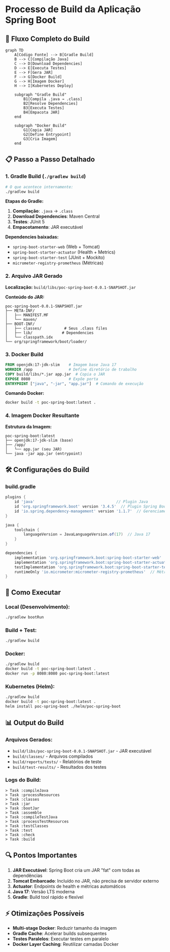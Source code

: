 # Processo de Build da Aplicação Spring Boot

## 🔄 Fluxo Completo do Build

```mermaid
graph TD
    A[Código Fonte] --> B[Gradle Build]
    B --> C[Compilação Java]
    C --> D[Download Dependencies]
    D --> E[Executa Testes]
    E --> F[Gera JAR]
    F --> G[Docker Build]
    G --> H[Imagem Docker]
    H --> I[Kubernetes Deploy]
    
    subgraph "Gradle Build"
        B1[Compila .java → .class]
        B2[Resolve Dependencies]
        B3[Executa Testes]
        B4[Empacota JAR]
    end
    
    subgraph "Docker Build"
        G1[Copia JAR]
        G2[Define Entrypoint]
        G3[Cria Imagem]
    end
```

## 📋 Passo a Passo Detalhado

### 1. **Gradle Build** (`./gradlew build`)

```bash
# O que acontece internamente:
./gradlew build
```

**Etapas do Gradle:**
1. **Compilação**: `.java` → `.class`
2. **Download Dependencies**: Maven Central
3. **Testes**: JUnit 5
4. **Empacotamento**: JAR executável

**Dependencies baixadas:**
- `spring-boot-starter-web` (Web + Tomcat)
- `spring-boot-starter-actuator` (Health + Metrics)
- `spring-boot-starter-test` (JUnit + Mockito)
- `micrometer-registry-prometheus` (Métricas)

### 2. **Arquivo JAR Gerado**

**Localização:** `build/libs/poc-spring-boot-0.0.1-SNAPSHOT.jar`

**Conteúdo do JAR:**
```
poc-spring-boot-0.0.1-SNAPSHOT.jar
├── META-INF/
│   ├── MANIFEST.MF
│   └── maven/
├── BOOT-INF/
│   ├── classes/          # Seus .class files
│   ├── lib/             # Dependencies
│   └── classpath.idx
└── org/springframework/boot/loader/
```

### 3. **Docker Build**

```dockerfile
FROM openjdk:17-jdk-slim    # Imagem base Java 17
WORKDIR /app                # Define diretório de trabalho
COPY build/libs/*.jar app.jar  # Copia o JAR
EXPOSE 8080                 # Expõe porta
ENTRYPOINT ["java", "-jar", "app.jar"]  # Comando de execução
```

**Comando Docker:**
```bash
docker build -t poc-spring-boot:latest .
```

### 4. **Imagem Docker Resultante**

**Estrutura da Imagem:**
```
poc-spring-boot:latest
├── openjdk:17-jdk-slim (base)
├── /app/
│   └── app.jar (seu JAR)
└── java -jar app.jar (entrypoint)
```

## 🛠 Configurações do Build

### **build.gradle**
```gradle
plugins {
    id 'java'                                    // Plugin Java
    id 'org.springframework.boot' version '3.4.5'  // Plugin Spring Boot
    id 'io.spring.dependency-management' version '1.1.7'  // Gerenciamento de dependências
}

java {
    toolchain {
        languageVersion = JavaLanguageVersion.of(17)  // Java 17
    }
}

dependencies {
    implementation 'org.springframework.boot:spring-boot-starter-web'  // Web + Tomcat
    implementation 'org.springframework.boot:spring-boot-starter-actuator'  // Health + Metrics
    testImplementation 'org.springframework.boot:spring-boot-starter-test'  // Testes
    runtimeOnly 'io.micrometer:micrometer-registry-prometheus'  // Métricas Prometheus
}
```

## 🚀 Como Executar

### **Local (Desenvolvimento):**
```bash
./gradlew bootRun
```

### **Build + Test:**
```bash
./gradlew build
```

### **Docker:**
```bash
./gradlew build
docker build -t poc-spring-boot:latest .
docker run -p 8080:8080 poc-spring-boot:latest
```

### **Kubernetes (Helm):**
```bash
./gradlew build
docker build -t poc-spring-boot:latest .
helm install poc-spring-boot ./helm/poc-spring-boot
```

## 📊 Output do Build

### **Arquivos Gerados:**
- `build/libs/poc-spring-boot-0.0.1-SNAPSHOT.jar` - JAR executável
- `build/classes/` - Arquivos compilados
- `build/reports/tests/` - Relatórios de teste
- `build/test-results/` - Resultados dos testes

### **Logs do Build:**
```
> Task :compileJava
> Task :processResources
> Task :classes
> Task :jar
> Task :bootJar
> Task :assemble
> Task :compileTestJava
> Task :processTestResources
> Task :testClasses
> Task :test
> Task :check
> Task :build
```

## 🔍 Pontos Importantes

1. **JAR Executável**: Spring Boot cria um JAR "fat" com todas as dependências
2. **Tomcat Embarcado**: Incluído no JAR, não precisa de servidor externo
3. **Actuator**: Endpoints de health e métricas automáticos
4. **Java 17**: Versão LTS moderna
5. **Gradle**: Build tool rápido e flexível

## ⚡ Otimizações Possíveis

- **Multi-stage Docker**: Reduzir tamanho da imagem
- **Gradle Cache**: Acelerar builds subsequentes
- **Testes Paralelos**: Executar testes em paralelo
- **Docker Layer Caching**: Reutilizar camadas Docker 